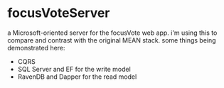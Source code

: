 focusVoteServer
===============
a Microsoft-oriented server for the focusVote web app. i'm using this to compare and contrast with the original MEAN stack. some things being demonstrated here:

* CQRS
 * SQL Server and EF for the write model
 * RavenDB and Dapper for the read model
